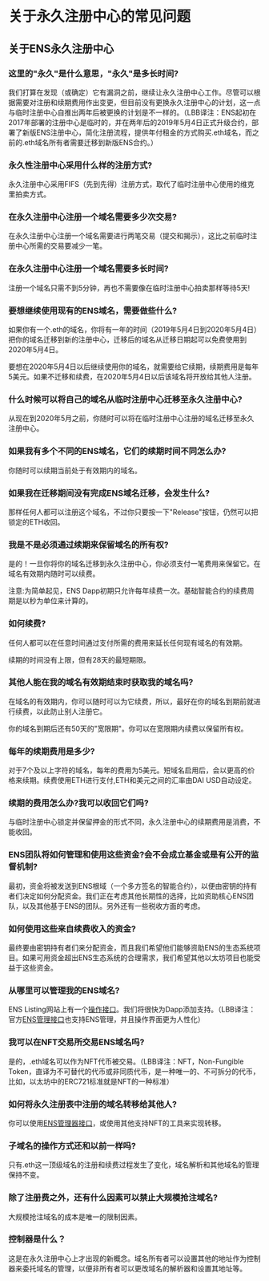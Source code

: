 # 关于永久注册中心的常见问题

## 关于ENS永久注册中心

### 这里的"永久"是什么意思，"永久"是多长时间?

我们打算在发现（或确定）它有漏洞之前，继续让永久注册中心工作。尽管可以根据需要对注册和续期费用作出变更，但目前没有更换永久注册中心的计划，这一点与临时注册中心自推出两年后被更换的计划是不一样的。（LBB译注：ENS起初在2017年部署的注册中心是临时的，并在两年后的2019年5月4日正式升级合约，部署了新版ENS注册中心，简化注册流程，提供年付租金的方式购买.eth域名，而之前的.eth域名所有者需要迁移到新版ENS合约。）

### 永久性注册中心采用什么样的注册方式?

永久注册中心采用FIFS（先到先得）注册方式，取代了临时注册中心使用的维克里拍卖方式。

### 在永久注册中心注册一个域名需要多少次交易?

在永久注册中心注册一个域名需要进行两笔交易（提交和揭示），这比之前临时注册中心所需的交易要减少一笔。

### 在永久注册中心注册一个域名需要多长时间?

注册一个域名只需不到5分钟，再也不需要像在临时注册中心拍卖那样等待5天!

### 要想继续使用现有的ENS域名，需要做些什么?

如果你有一个.eth的域名，你将有一年的时间（2019年5月4日到2020年5月4日）把你的域名迁移到新的注册中心，迁移后的域名从迁移日期起可以免费使用到2020年5月4日。

要想在2020年5月4日以后继续使用你的域名，就需要给它续期，续期费用是每年5美元。如果不迁移和续费，在2020年5月4日以后该域名将开放给其他人注册。

### 什么时候可以将自己的域名从临时注册中心迁移至永久注册中心?

从现在到2020年5月之前，你随时可以将在临时注册中心注册的域名迁移至永久注册中心。

### 如果我有多个不同的ENS域名，它们的续期时间不同怎么办?

你随时可以续期当前处于有效期内的域名。

### 如果我在迁移期间没有完成ENS域名迁移，会发生什么?

那样任何人都可以注册这个域名，不过你只要按一下"Release"按钮，仍然可以把锁定的ETH收回。

### 我是不是必须通过续期来保留域名的所有权?

是的！一旦你将你的域名迁移到永久注册中心，你必须支付一笔费用来保留它。在域名有效期内随时可以续费。

注意:为简单起见，ENS Dapp初期只允许每年续费一次。基础智能合约的续费周期是以秒为单位来计算的。

### 如何续费?

任何人都可以在任意时间通过支付所需的费用来延长任何现有域名的有效期。

续期的时间没有上限，但有28天的最短期限。

### 其他人能在我的域名有效期结束时获取我的域名吗?

在域名的有效期内，你可以随时可以为它续费，所以，最好在你的域名到期前就进行续费，以此防止别人注册它。

你的域名到期后还有50天的"宽限期"。你可以在宽限期内续费以保留所有权。

### 每年的续期费用是多少?

对于7个及以上字符的域名，每年的费用为5美元。短域名启用后，会以更高的价格来续期。续费使用ETH进行支付,ETH和美元之间的汇率由DAI USD自动设定。

### 续期的费用怎么办?我可以收回它们吗?

与临时注册中心锁定并保留押金的形式不同，永久注册中心的续期费用是消费，不能收回。

### ENS团队将如何管理和使用这些资金?会不会成立基金或是有公开的监督机制?

最初，资金将被发送到ENS根域（一个多方签名的智能合约），以便由密钥的持有者们决定如何分配资金。我们正在考虑其他长期性的选择，比如资助核心ENS团队，以及其他基于ENS的团队。另外还有一些税收方面的考虑。

### 如何使用这些来自续费收入的资金?

最终要由密钥持有者们来分配资金，而且我们希望他们能够资助ENS的生态系统项目。如果可用资金超出ENS生态系统的合理需求，我们希望其他以太坊项目也能受益于这些资金。

### 从哪里可以管理我的ENS域名?

ENS Listing网站上有一个[操作接口](https://enslisting.com/manage/home)。我们将很快为Dapp添加支持。（LBB译注：官方[ENS管理接口](https://app.ens.domains/)也支持ENS管理，并且操作界面更为人性化）

### 我可以在NFT交易所交易ENS域名吗?

是的，.eth域名可以作为NFT代币被交易。（LBB译注：NFT，Non-Fungible Token，直译为不可替代的代币或非同质代币，是一种唯一的、不可拆分的代币，比如，以太坊中的ERC721标准就是NFT的一种标准）

### 如何将永久注册表中注册的域名转移给其他人?

你可以使用[ENS管理器接口](https://manager.ens.domains/)，或使用其他支持NFT的工具来实现转移。

### 子域名的操作方式还和以前一样吗?

只有.eth这一顶级域名的注册和续费过程发生了变化，域名解析和其他域名的管理保持不变。

### 除了注册费之外，还有什么因素可以禁止大规模抢注域名?

大规模抢注域名的成本是唯一的限制因素。

### 控制器是什么？

这是在永久注册中心上才出现的新概念。域名所有者可以设置其他的地址作为控制器来委托域名的管理，以便非所有者可以更改域名的解析器和设置其地址等。

